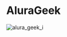 # AluraGeek
![alura_geek_i](https://user-images.githubusercontent.com/90068572/205415217-01081c37-2651-47a4-a933-522ebdc4defc.png)
